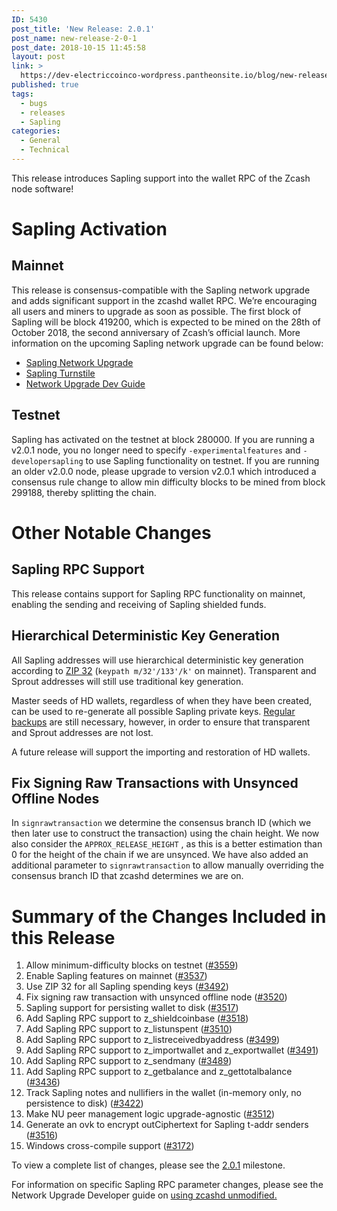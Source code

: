 ```yaml
---
ID: 5430
post_title: 'New Release: 2.0.1'
post_name: new-release-2-0-1
post_date: 2018-10-15 11:45:58
layout: post
link: >
  https://dev-electriccoinco-wordpress.pantheonsite.io/blog/new-release-2-0-1/
published: true
tags:
  - bugs
  - releases
  - Sapling
categories:
  - General
  - Technical
---
```

<!-- wp:paragraph -->
<p>This release introduces Sapling support into the wallet RPC of the Zcash node software!</p>
<!-- /wp:paragraph -->
<!-- wp:heading {"level":1} -->
<h1>Sapling Activation</h1>
<!-- /wp:heading -->
<!-- wp:heading -->
<h2>Mainnet</h2>
<!-- /wp:heading -->
<!-- wp:paragraph -->
<p>This release is consensus-compatible with the Sapling network upgrade and adds significant support in the zcashd wallet RPC. We’re encouraging all users and miners to upgrade as soon as possible. The first block of Sapling will be block 419200, which is expected to be mined on the 28th of October 2018, the second anniversary of Zcash’s official launch. More information on the upcoming Sapling network upgrade can be found below:</p>
<!-- /wp:paragraph -->
<!-- wp:list -->
<ul><li><a href="https://z.cash/upgrade/sapling.html">Sapling Network Upgrade</a></li><li><a href="https://zcash.readthedocs.io/en/latest/rtd_pages/sapling_turnstile.html">Sapling Turnstile</a></li><li><a href="https://zcash.readthedocs.io/en/latest/rtd_pages/nu_dev_guide.html">Network Upgrade Dev Guide</a></li></ul>
<!-- /wp:list -->
<!-- wp:heading -->
<h2>Testnet</h2>
<!-- /wp:heading -->
<!-- wp:paragraph -->
<p>Sapling has activated on the testnet at block 280000. If you are running a v2.0.1 node, you no longer need to specify&nbsp;<code>-experimentalfeatures</code>&nbsp;and&nbsp;<code>-developersapling</code>&nbsp;to use Sapling functionality on testnet. If you are running an older v2.0.0 node, please upgrade to version v2.0.1 which introduced a consensus rule change to allow min difficulty blocks to be mined from block 299188, thereby splitting the chain.</p>
<!-- /wp:paragraph -->
<!-- wp:heading {"level":1} -->
<h1>Other Notable Changes</h1>
<!-- /wp:heading -->
<!-- wp:heading -->
<h2>Sapling RPC Support</h2>
<!-- /wp:heading -->
<!-- wp:paragraph -->
<p>This release contains support for Sapling RPC functionality on mainnet, enabling the sending and receiving of Sapling shielded funds.</p>
<!-- /wp:paragraph -->
<!-- wp:heading -->
<h2>Hierarchical Deterministic Key Generation</h2>
<!-- /wp:heading -->
<!-- wp:paragraph -->
<p>All Sapling addresses will use hierarchical deterministic key generation according to <a href="https://github.com/zcash/zips/blob/master/zip-0032.rst">ZIP 32</a> (<code>keypath m/32'/133'/k'</code>&nbsp;on mainnet). Transparent and Sprout addresses will still use traditional key generation.</p>
<!-- /wp:paragraph -->
<!-- wp:paragraph -->
<p>Master seeds of HD wallets, regardless of when they have been created, can be used to re-generate all possible Sapling private keys. <a href="https://zcash.readthedocs.io/en/latest/rtd_pages/wallet_backup.html">Regular backups</a> are still necessary, however, in order to ensure that transparent and Sprout addresses are not lost.</p>
<!-- /wp:paragraph -->
<!-- wp:paragraph -->
<p>A future release will support the importing and restoration of HD wallets.</p>
<!-- /wp:paragraph -->
<!-- wp:heading -->
<h2>Fix Signing Raw Transactions with Unsynced Offline Nodes</h2>
<!-- /wp:heading -->
<!-- wp:paragraph -->
<p>In&nbsp;<code>signrawtransaction</code>&nbsp;we determine the consensus branch ID (which we then later use to construct the transaction) using the chain height. We now also consider the&nbsp;<code>APPROX_RELEASE_HEIGHT</code>&nbsp;, as this is a better estimation than 0 for the height of the chain if we are unsynced. We have also added an additional parameter to&nbsp;<code>signrawtransaction</code>&nbsp;to allow manually overriding the consensus branch ID that zcashd determines we are on.</p>
<!-- /wp:paragraph -->
<!-- wp:heading {"level":1} -->
<h1>Summary of the Changes Included in this Release</h1>
<!-- /wp:heading -->
<!-- wp:list {"ordered":true} -->
<ol><li>Allow minimum-difficulty blocks on testnet (<a href="https://github.com/zcash/zcash/pull/3559">#3559</a>)</li><li>Enable Sapling features on mainnet (<a href="https://github.com/zcash/zcash/pull/3537">#3537</a>)</li><li>Use ZIP 32 for all Sapling spending keys (<a href="https://github.com/zcash/zcash/pull/3492">#3492</a>)</li><li>Fix signing raw transaction with unsynced offline node (<a href="https://github.com/zcash/zcash/pull/3520">#3520</a>)</li><li>Sapling support for persisting wallet to disk (<a href="https://github.com/zcash/zcash/pull/3517">#3517</a>)</li><li>Add Sapling RPC support to z_shieldcoinbase (<a href="https://github.com/zcash/zcash/pull/3518">#3518</a>)</li><li>Add Sapling RPC support to z_listunspent (<a href="https://github.com/zcash/zcash/pull/3510">#3510</a>)</li><li>Add Sapling RPC support to z_listreceivedbyaddress (<a href="https://github.com/zcash/zcash/pull/3499">#3499</a>)</li><li>Add Sapling RPC support to z_importwallet and z_exportwallet (<a href="https://github.com/zcash/zcash/pull/3491">#3491</a>)</li><li>Add Sapling RPC support to z_sendmany (<a href="https://github.com/zcash/zcash/pull/3489">#3489</a>)</li><li>Add Sapling RPC support to z_getbalance and z_gettotalbalance (<a href="https://github.com/zcash/zcash/pull/3436">#3436</a>)</li><li>Track Sapling notes and nullifiers in the wallet (in-memory only, no persistence to disk) (<a href="https://github.com/zcash/zcash/pull/3422">#3422</a>)</li><li>Make NU peer management logic upgrade-agnostic (<a href="https://github.com/zcash/zcash/pull/3512">#3512</a>)</li><li>Generate an ovk to encrypt outCiphertext for Sapling t-addr senders (<a href="https://github.com/zcash/zcash/pull/3516">#3516</a>)</li><li>Windows cross-compile support (<a href="https://github.com/zcash/zcash/pull/3172">#3172</a>)</li></ol>
<!-- /wp:list -->
<!-- wp:paragraph -->
<p>To view a complete list of changes, please see the&nbsp;<a href="https://github.com/zcash/zcash/pulls?q=is%3Apr+is%3Aclosed+milestone%3Av2.0.1">2.0.1</a>&nbsp;milestone.</p>
<!-- /wp:paragraph -->
<!-- wp:paragraph -->
<p>For information on specific Sapling RPC parameter changes, please see the Network Upgrade Developer guide on&nbsp;<a href="https://zcash.readthedocs.io/en/latest/rtd_pages/nu_dev_guide.html#using-zcashd-unmodified">using zcashd unmodified.</a></p>
<!-- /wp:paragraph -->
<!-- wp:paragraph -->
<p>&nbsp;</p>
<!-- /wp:paragraph -->